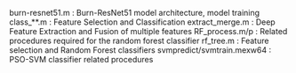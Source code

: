 burn-resnet51.m : Burn-ResNet51 model architecture, model training
class_**.m : Feature Selection and Classification
extract_merge.m : Deep Feature Extraction and Fusion of multiple features
RF_process.m/p : Related procedures required for the random forest classifier
rf_tree.m : Feature selection and Random Forest classifiers
svmpredict/svmtrain.mexw64 : PSO-SVM classifier related procedures
